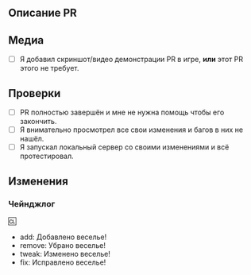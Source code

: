 <!-- ЭТО ШАБЛОН ВАШЕГО PULL REQUEST. Текст между стрелками - это комментарии - они не будут видны в PR. -->

## Описание PR
<!-- Ниже опишите ваш Pull Request. Что он изменяет? На что еще это может повлиять? Постарайтесь описать все внесённые вами изменения! -->

## Медиа
<!-- Если приемлемо, добавьте скриншоты для демонстрации вашего PR. Если ваш PR представляет собой визуальное изменение, добавьте
скриншоты, иначе он может быть закрыт. -->
- [ ] Я добавил скриншот/видео демонстрации PR в игре, **или** этот PR этого не требует. 

## Проверки
<!-- Выполнение всех следующих действий, если это приемлемо для вида изменений сильно ускорит разбор вашего PR
[X] пометит галочкой -->
- [ ] PR полностью завершён и мне не нужна помощь чтобы его закончить.
- [ ] Я внимательно просмотрел все свои изменения и багов в них не нашёл.
- [ ] Я запускал локальный сервер со своими изменениями и всё протестировал.

## Изменения
<!--
Здесь вы можете написать список изменений, который будет автоматически добавлен в игру, когда ваш PR будет принят.

В журнал изменений следует помещать только то, что действительно важно игрокам.

В списке изменений тип значка не является часть предложения, поэтому явно указывайте - Добавлен, Удалён, Изменён.
плохо: - add: Новый инструмент для инженеров
хорошо: - add: Добавлен новый инструмент для инженеров

Вы можете указать своё имя после символа :cl: именно оно будет отображаться в журнале изменений (иначе будет использоваться ваше имя на GitHub)
Например: :cl: Ian

-->
### Чейнджлог
:cl: <!-- Вставьте сюда ваш никнейм! -->
- add: Добавлено веселье!
- remove: Убрано веселье!
- tweak: Изменено веселье!
- fix: Исправлено веселье!
